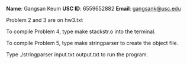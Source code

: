**Name**: Gangsan Keum
**USC ID**: 6559652882
**Email**: gangsank@usc.edu

Problem 2 and 3 are on hw3.txt

To compile Problem 4, type make stackstr.o into the terminal.

To compile Problem 5, type make stringparser to create the
object file.

Type ./stringparser input.txt output.txt to run 
the program.


